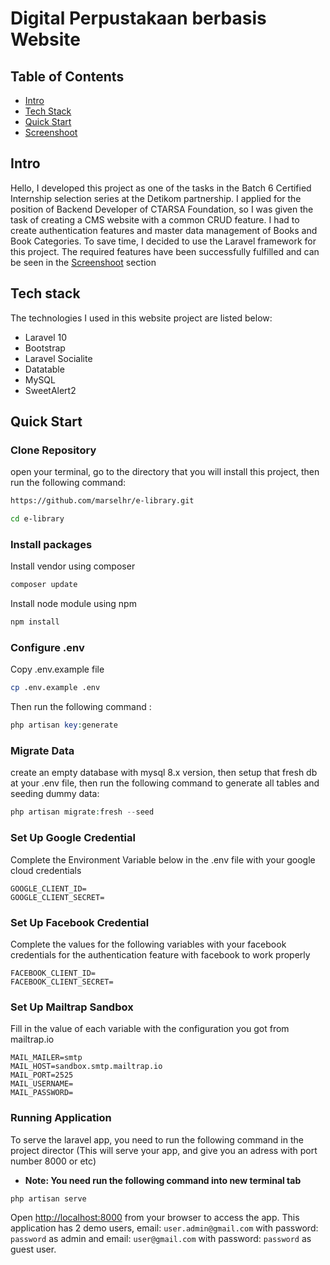 
# Digital Perpustakaan berbasis Website

## Table of Contents

-   [Intro](#item1)
-   [Tech Stack](#item2)
-   [Quick Start](#item3)
-   [Screenshoot](#item4)

<a name="item1"></a>

## Intro

Hello, I developed this project as one of the tasks in the Batch 6 Certified Internship selection series at the Detikom partnership. I applied for the position of Backend Developer of CTARSA Foundation, so I was given the task of creating a CMS website with a common CRUD feature. I had to create authentication features and master data management of Books and Book Categories. To save time, I decided to use the Laravel framework for this project. The required features have been successfully fulfilled and can be seen in the [Screenshoot](#item4) section 

<a name="item2"></a>

## Tech stack

The technologies I used in this website project are listed below:

-   Laravel 10
-   Bootstrap
-   Laravel Socialite
-   Datatable
-   MySQL
-   SweetAlert2

<a name="item3"></a>

## Quick Start

### Clone Repository

open your terminal, go to the directory that you will install this project, then run the following command:

```bash
https://github.com/marselhr/e-library.git

cd e-library
```

### Install packages

Install vendor using composer

```bash
composer update
```

Install node module using npm

```bash
npm install
```

### Configure .env

Copy .env.example file

```bash
cp .env.example .env
```

Then run the following command :

```php
php artisan key:generate
```

### Migrate Data

create an empty database with mysql 8.x version, then setup that fresh db at your .env file, then run the following command to generate all tables and seeding dummy data:

```php
php artisan migrate:fresh --seed
```

### Set Up Google Credential
Complete the Environment Variable below in the .env file with your google cloud credentials
```
GOOGLE_CLIENT_ID=
GOOGLE_CLIENT_SECRET=
```

### Set Up Facebook Credential
Complete the values for the following variables with your facebook credentials for the authentication feature with facebook to work properly
```
FACEBOOK_CLIENT_ID=
FACEBOOK_CLIENT_SECRET=
```
### Set Up Mailtrap Sandbox
Fill in the value of each variable with the configuration you got from mailtrap.io
```
MAIL_MAILER=smtp
MAIL_HOST=sandbox.smtp.mailtrap.io
MAIL_PORT=2525
MAIL_USERNAME=
MAIL_PASSWORD=
```
### Running Application

To serve the laravel app, you need to run the following command in the project director (This will serve your app, and give you an adress with port number 8000 or etc)

-   **Note: You need run the following command into new terminal tab**

```php
php artisan serve
```

Open [http://localhost:8000](http://localhost:8000) from your browser to access the app. This application has 2 demo users, email: `user.admin@gmail.com` with password: ``password`` as admin and email: ``user@gmail.com`` with password: `password` as guest user. 


